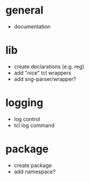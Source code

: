 # general
- documentation

# lib
- create declarations (e.g. reg)
- add "nice" tcl wrappers
- add sng-parser/wrapper?

# logging
- log control
- tcl log command

# package
- create package
- add namespace?
